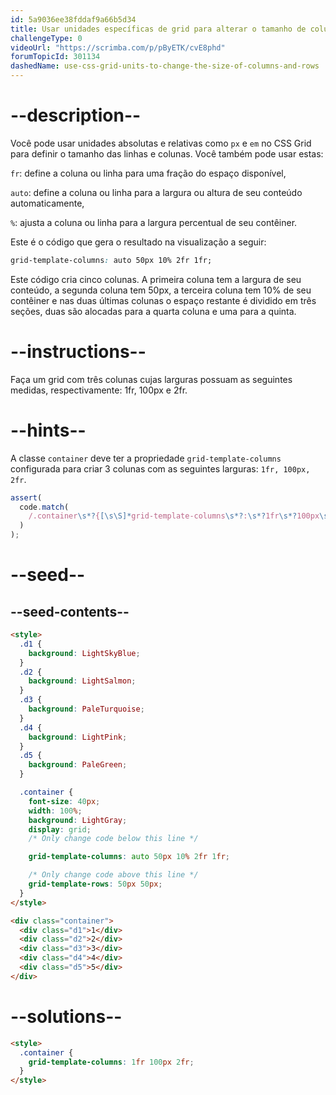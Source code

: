 ```yaml
---
id: 5a9036ee38fddaf9a66b5d34
title: Usar unidades específicas de grid para alterar o tamanho de colunas e linhas
challengeType: 0
videoUrl: "https://scrimba.com/p/pByETK/cvE8phd"
forumTopicId: 301134
dashedName: use-css-grid-units-to-change-the-size-of-columns-and-rows
---
```


# --description--

Você pode usar unidades absolutas e relativas como `px` e `em` no CSS Grid para definir o tamanho das linhas e colunas. Você também pode usar estas:

`fr`: define a coluna ou linha para uma fração do espaço disponível,

`auto`: define a coluna ou linha para a largura ou altura de seu conteúdo automaticamente,

`%`: ajusta a coluna ou linha para a largura percentual de seu contêiner.

Este é o código que gera o resultado na visualização a seguir:

```css
grid-template-columns: auto 50px 10% 2fr 1fr;
```

Este código cria cinco colunas. A primeira coluna tem a largura de seu conteúdo, a segunda coluna tem 50px, a terceira coluna tem 10% de seu contêiner e nas duas últimas colunas o espaço restante é dividido em três seções, duas são alocadas para a quarta coluna e uma para a quinta.

# --instructions--

Faça um grid com três colunas cujas larguras possuam as seguintes medidas, respectivamente: 1fr, 100px e 2fr.

# --hints--

A classe `container` deve ter a propriedade `grid-template-columns` configurada para criar 3 colunas com as seguintes larguras: `1fr, 100px, 2fr`.

```js
assert(
  code.match(
    /.container\s*?{[\s\S]*grid-template-columns\s*?:\s*?1fr\s*?100px\s*?2fr\s*?;[\s\S]*}/gi
  )
);
```

# --seed--

## --seed-contents--

```html
<style>
  .d1 {
    background: LightSkyBlue;
  }
  .d2 {
    background: LightSalmon;
  }
  .d3 {
    background: PaleTurquoise;
  }
  .d4 {
    background: LightPink;
  }
  .d5 {
    background: PaleGreen;
  }

  .container {
    font-size: 40px;
    width: 100%;
    background: LightGray;
    display: grid;
    /* Only change code below this line */

    grid-template-columns: auto 50px 10% 2fr 1fr;

    /* Only change code above this line */
    grid-template-rows: 50px 50px;
  }
</style>

<div class="container">
  <div class="d1">1</div>
  <div class="d2">2</div>
  <div class="d3">3</div>
  <div class="d4">4</div>
  <div class="d5">5</div>
</div>
```

# --solutions--

```html
<style>
  .container {
    grid-template-columns: 1fr 100px 2fr;
  }
</style>
```
